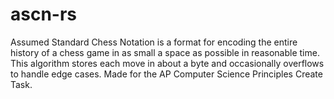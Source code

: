# ascn-rs

Assumed Standard Chess Notation is a format for encoding the entire history of a chess game in as small a space as possible in reasonable time. This algorithm stores each move in about a byte and occasionally overflows to handle edge cases. Made for the AP Computer Science Principles Create Task.
